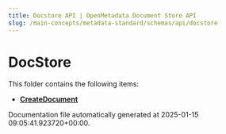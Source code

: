```yaml
---
title: Docstore API | OpenMetadata Document Store API
slug: /main-concepts/metadata-standard/schemas/api/docstore
---
```


# DocStore

This folder contains the following items:

- [**CreateDocument**](/main-concepts/metadata-standard/schemas/api/docstore/createdocument)


Documentation file automatically generated at 2025-01-15 09:05:41.923720+00:00.
